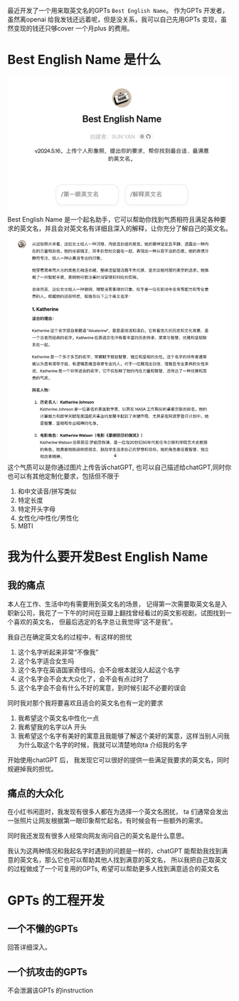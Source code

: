 
最近开发了一个用来取英文名的GPTs `Best English Name`。
作为GPTs 开发者，虽然离openai 给我发钱还远着呢，但是没关系，我可以自己先用GPTs 变现，虽然变现的钱还只够cover 一个月plus  的费用。


# Best English Name 是什么
![1.png](images%2FGPTs%E5%BC%80%E5%8F%91-Best-English-Name%EF%BC%8C%E4%BD%A0%E6%89%BE%E5%88%B0%E6%9C%80%E5%90%88%E9%80%82%E3%80%81%E6%9C%80%E6%BB%A1%E6%84%8F%E7%9A%84%E8%8B%B1%E6%96%87%E5%90%8D%2F1.png)
Best English Name 是一个起名助手，它可以帮助你找到气质相符且满足各种要求的英文名，并且会对英文名有详细且深入的解释，让你充分了解自己的英文名。
![2.png](images%2FGPTs%E5%BC%80%E5%8F%91-Best-English-Name%EF%BC%8C%E4%BD%A0%E6%89%BE%E5%88%B0%E6%9C%80%E5%90%88%E9%80%82%E3%80%81%E6%9C%80%E6%BB%A1%E6%84%8F%E7%9A%84%E8%8B%B1%E6%96%87%E5%90%8D%2F2.png)
这个气质可以是你通过图片上传告诉chatGPT, 也可以自己描述给chatGPT,同时你也可以有其他定制化要求，包括但不限于
1. 和中文读音/拼写类似
2. 特定长度
3. 特定开头字母
4. 女性化/中性化/男性化
5. MBTI

# 我为什么要开发Best English Name

## 我的痛点

本人在工作、生活中均有需要用到英文名的场景， 记得第一次需要取英文名是入职新公司，我花了一下午的时间在豆瓣上翻找曾经看过的英文影视剧，试图找到一个喜欢的英文名， 但最后选定的名字总让我觉得“这不是我”。

我自己在确定英文名的过程中，有这样的担忧
1. 这个名字听起来非常“不像我”
2. 这个名字适合女生吗
3. 这个名字在英语国家奇怪吗，会不会根本就没人起这个名字
4. 这个名字会不会太大众化了，会不会有点过时了
5. 这个名字会不会有什么不好的寓意，到时候引起不必要的误会

同时我对那个我将要喜欢且适合的英文名也有一定的要求
1. 我希望这个英文名中性化一点
2. 我希望我的名字以A 开头
3. 我希望这个名字有美好的寓意且我能够了解这个美好的寓意，这样当别人问我为什么取这个名字的时候，我就可以清楚地向ta 介绍我的名字

开始使用chatGPT 后， 我发现它可以很好的提供一些满足我要求的英文名，同时规避掉我的担忧。


## 痛点的大众化
在小红书闲逛时，我发现有很多人都在为选择一个英文名困扰， ta 们通常会发出一张照片让网友根据第一眼印象帮忙起名，有时候会有一些额外的需求。

同时我还发现有很多人经常向网友询问自己的英文名是什么意思。

我认为这两种情况和我起名字时遇到的问题是一样的，chatGPT 能帮助我找到满意的英文名，那么它也可以帮助其他人找到满意的英文名， 所以我把自己取英文的过程做成了一个可复用的GPTs, 希望可以帮助更多人找到满意适合的英文名

# GPTs 的工程开发
## 一个不懒的GPTs
回答详细深入。
## 一个抗攻击的GPTs
不会泄漏该GPTs 的instruction

